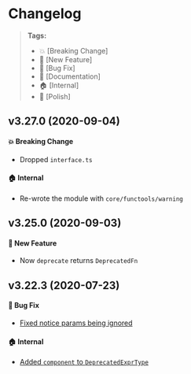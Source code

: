Changelog
=========

> **Tags:**
> - :boom:       [Breaking Change]
> - :rocket:     [New Feature]
> - :bug:        [Bug Fix]
> - :memo:       [Documentation]
> - :house:      [Internal]
> - :nail_care:  [Polish]

## v3.27.0 (2020-09-04)

#### :boom: Breaking Change

* Dropped `interface.ts`

#### :house: Internal

* Re-wrote the module with `core/functools/warning`

## v3.25.0 (2020-09-03)

#### :rocket: New Feature

* Now `deprecate` returns `DeprecatedFn`

## v3.22.3 (2020-07-23)

#### :bug: Bug Fix

* [Fixed notice params being ignored](https://github.com/V4Fire/Core/pull/120)

#### :house: Internal

* [Added `component` to `DeprecatedExprType`](https://github.com/V4Fire/Core/pull/120)
